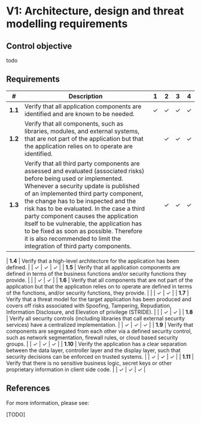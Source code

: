 # V1: Architecture, design and threat modelling requirements

## Control objective

todo

## Requirements

| # | Description | 1 | 2 | 3 | 4 |
| --- | --- | --- | --- | --- | --- |
| **1.1** | Verify that all application components are identified and are known to be needed. | ✓ | ✓ | ✓ | ✓ |
| **1.2** | Verify that all components, such as libraries, modules, and external systems, that are not part of the application but that the application relies on to operate are identified. |   | ✓ | ✓ | ✓ |
| **1.3** | Verify that all third party components are assessed and evaluated (associated risks) before being used or implemented. Whenever a security update is published of an implemented third party component, the change has to be inspected and the risk has to be evaluated. In the case a third party component causes the application itself to be vulnerable, the application has to be fixed as soon as possible. Therefore it is also recommended to limit the integration of third party components. |   | ✓ | ✓ | ✓ |




| **1.4** | Verify that a high-level architecture for the application has been defined. |   | ✓ | ✓ | ✓ |
| **1.5** | Verify that all application components are defined in terms of the business functions and/or security functions they provide. |   |   | ✓ | ✓ |
| **1.6** | Verify that all components that are not part of the application but that the application relies on to operate are defined in terms of the functions, and/or security functions, they provide. |   |   | ✓ | ✓ |
| **1.7** | Verify that a threat model for the target application has been produced and covers off risks associated with Spoofing, Tampering, Repudiation, Information Disclosure, and Elevation of privilege (STRIDE). |   |   | ✓ | ✓ |
| **1.8** | Verify all security controls (including libraries that call external security services) have a centralized implementation. |   | ✓ | ✓ | ✓ |
| **1.9** | Verify that components are segregated from each other via a defined security control, such as network segmentation, firewall rules, or cloud based security groups. |   | ✓ | ✓ | ✓ |
| **1.10** | Verify the application has a clear separation between the data layer, controller layer and the display layer, such that security decisions can be enforced on trusted systems. |   | ✓ | ✓ | ✓ |
| **1.11** | Verify that there is no sensitive business logic, secret keys or other proprietary information in client side code. |   | ✓ | ✓ | ✓ |

## References

For more information, please see:

[TODO]
